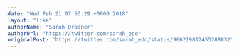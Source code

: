 ```yaml
---
date: "Wed Feb 21 07:55:29 +0000 2018"
layout: "like"
authorName: "Sarah Drasner"
authorUrl: "https://twitter.com/sarah_edo"
originalPost: "https://twitter.com/sarah_edo/status/966219812455288832"
---
```

